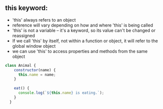 ## this keyword:
- 'this' always refers to an object
- reference will vary depending on how and where 'this' is being called
- 'this' is not a variable – it's a keyword, so its value can't be changed or reassigned
- If we call 'this' by itself, not within a function or object, it will refer to the global window object
- we can use 'this' to access properties and methods from the same object

```javascript
class Animal {
    constructor(name) {
      this.name = name;
    }
  
    eat() {
      console.log(`${this.name} is eating.`);
    }
  }
```
